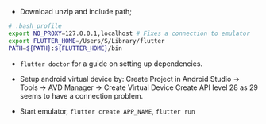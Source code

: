 * Download unzip and include path;
```bash
# .bash_profile
export NO_PROXY=127.0.0.1,localhost # Fixes a connection to emulator
export FLUTTER_HOME=/Users/S/Library/flutter
PATH=${PATH}:${FLUTTER_HOME}/bin
```

* `flutter doctor` for a guide on setting up dependencies.

* Setup android virtual device by: Create Project in Android Studio -> Tools -> AVD Manager -> Create Virtual Device
Create API level 28 as 29 seems to have a connection problem.

* Start emulator, `flutter create APP_NAME`, `flutter run`